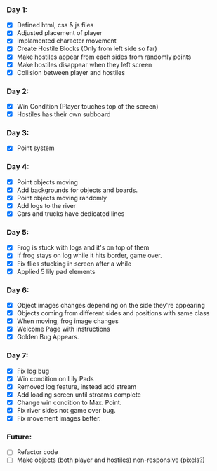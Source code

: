 ### Day 1:

- [x] Defined html, css & js files
- [x] Adjusted placement of player
- [x] Implamented character movement
- [x] Create Hostile Blocks (Only from left side so far)
- [x] Make hostiles appear from each sides from randomly points
- [x] Make hostiles disappear when they left screen
- [x] Collision between player and hostiles

### Day 2:

- [x] Win Condition (Player touches top of the screen)
- [x] Hostiles has their own subboard

### Day 3:

- [x] Point system

### Day 4:

- [x] Point objects moving
- [x] Add backgrounds for objects and boards.
- [x] Point objects moving randomly
- [x] Add logs to the river
- [x] Cars and trucks have dedicated lines

### Day 5:

- [x] Frog is stuck with logs and it's on top of them
- [x] If frog stays on log while it hits border, game over.
- [x] Fix flies stucking in screen after a while
- [x] Applied 5 lily pad elements

### Day 6:

- [x] Object images changes depending on the side they're appearing
- [x] Objects coming from different sides and positions with same class
- [x] When moving, frog image changes
- [x] Welcome Page with instructions
- [x] Golden Bug Appears.

### Day 7:

- [x] Fix log bug
- [x] Win condition on Lily Pads
- [x] Removed log feature, instead add stream
- [x] Add loading screen until streams complete
- [x] Change win condition to Max. Point.
- [x] Fix river sides not game over bug.
- [x] Fix movement images better.

### Future:

- [ ] Refactor code
- [ ] Make objects (both player and hostiles) non-responsive (pixels?)
